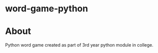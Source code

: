 # word-game-python

# About
Python word game created as part of 3rd year python module in college. 
